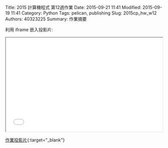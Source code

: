 Title: 2015 計算機程式 第12週作業
Date: 2015-09-21 11:41
Modified: 2015-09-19 11:41
Category: Python
Tags: pelican, publishing
Slug: 2015cp_hw_w12
Authors: 40323225
Summary: 作業摘要


利用 iframe 嵌入投影片:

<iframe src="simplest12.html" width="500" height="300"></iframe>

[作業投影片](simplest12.html){:target="_blank"}
